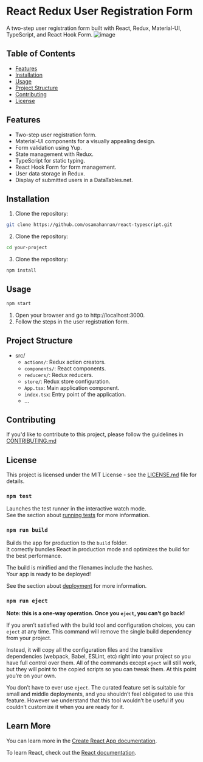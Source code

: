 # React Redux User Registration Form

A two-step user registration form built with React, Redux, Material-UI, TypeScript, and React Hook Form.
![image](https://github.com/osamahannan/react-typescript/assets/83069516/a4832d73-c0b0-41bf-ac98-21301230cc0c)


## Table of Contents

- [Features](#features)
- [Installation](#installation)
- [Usage](#usage)
- [Project Structure](#project-structure)
- [Contributing](#contributing)
- [License](#license)

## Features

- Two-step user registration form.
- Material-UI components for a visually appealing design.
- Form validation using Yup.
- State management with Redux.
- TypeScript for static typing.
- React Hook Form for form management.
- User data storage in Redux.
- Display of submitted users in a DataTables.net.

## Installation

1. Clone the repository:

```bash
git clone https://github.com/osamahannan/react-typescript.git
```

2. Clone the repository:

```bash
cd your-project
```

3. Clone the repository:
```bash
npm install
```

## Usage

```bash
npm start
```

1. Open your browser and go to http://localhost:3000.
2. Follow the steps in the user registration form.

## Project Structure

- src/
    - `actions/`: Redux action creators.
    - `components/`: React components.
    - `reducers/`: Redux reducers.
    - `store/`: Redux store configuration.
    - `App.tsx`: Main application component.
    - `index.tsx`: Entry point of the application.
    -  ...

## Contributing
If you'd like to contribute to this project, please follow the guidelines in [CONTRIBUTING.md](#CONTRIBUTING.md)

## License
This project is licensed under the MIT License - see the [LICENSE.md](#LICENSE.md) file for details.

### `npm test`

Launches the test runner in the interactive watch mode.\
See the section about [running tests](https://facebook.github.io/create-react-app/docs/running-tests) for more information.

### `npm run build`

Builds the app for production to the `build` folder.\
It correctly bundles React in production mode and optimizes the build for the best performance.

The build is minified and the filenames include the hashes.\
Your app is ready to be deployed!

See the section about [deployment](https://facebook.github.io/create-react-app/docs/deployment) for more information.

### `npm run eject`

**Note: this is a one-way operation. Once you `eject`, you can’t go back!**

If you aren’t satisfied with the build tool and configuration choices, you can `eject` at any time. This command will remove the single build dependency from your project.

Instead, it will copy all the configuration files and the transitive dependencies (webpack, Babel, ESLint, etc) right into your project so you have full control over them. All of the commands except `eject` will still work, but they will point to the copied scripts so you can tweak them. At this point you’re on your own.

You don’t have to ever use `eject`. The curated feature set is suitable for small and middle deployments, and you shouldn’t feel obligated to use this feature. However we understand that this tool wouldn’t be useful if you couldn’t customize it when you are ready for it.

## Learn More

You can learn more in the [Create React App documentation](https://facebook.github.io/create-react-app/docs/getting-started).

To learn React, check out the [React documentation](https://reactjs.org/).

